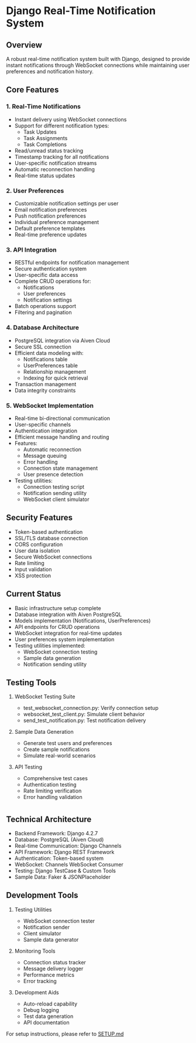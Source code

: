 # Django Real-Time Notification System

## Overview
A robust real-time notification system built with Django, designed to provide instant notifications through WebSocket connections while maintaining user preferences and notification history.

## Core Features

### 1. Real-Time Notifications
- Instant delivery using WebSocket connections
- Support for different notification types:
  * Task Updates
  * Task Assignments
  * Task Completions
- Read/unread status tracking
- Timestamp tracking for all notifications
- User-specific notification streams
- Automatic reconnection handling
- Real-time status updates

### 2. User Preferences
- Customizable notification settings per user
- Email notification preferences
- Push notification preferences
- Individual preference management
- Default preference templates
- Real-time preference updates

### 3. API Integration
- RESTful endpoints for notification management
- Secure authentication system
- User-specific data access
- Complete CRUD operations for:
  - Notifications
  - User preferences
  - Notification settings
- Batch operations support
- Filtering and pagination

### 4. Database Architecture
- PostgreSQL integration via Aiven Cloud
- Secure SSL connection
- Efficient data modeling with:
  - Notifications table
  - UserPreferences table
  - Relationship management
  - Indexing for quick retrieval
- Transaction management
- Data integrity constraints

### 5. WebSocket Implementation
- Real-time bi-directional communication
- User-specific channels
- Authentication integration
- Efficient message handling and routing
- Features:
  * Automatic reconnection
  * Message queuing
  * Error handling
  * Connection state management
  * User presence detection
- Testing utilities:
  * Connection testing script
  * Notification sending utility
  * WebSocket client simulator

## Security Features
- Token-based authentication
- SSL/TLS database connection
- CORS configuration
- User data isolation
- Secure WebSocket connections
- Rate limiting
- Input validation
- XSS protection

## Current Status
- Basic infrastructure setup complete
- Database integration with Aiven PostgreSQL
- Models implementation (Notifications, UserPreferences)
- API endpoints for CRUD operations
- WebSocket integration for real-time updates
- User preferences system implementation
- Testing utilities implemented:
  * WebSocket connection testing
  * Sample data generation
  * Notification sending utility

## Testing Tools
1. WebSocket Testing Suite
   - test_websocket_connection.py: Verify connection setup
   - websocket_test_client.py: Simulate client behavior
   - send_test_notification.py: Test notification delivery

2. Sample Data Generation
   - Generate test users and preferences
   - Create sample notifications
   - Simulate real-world scenarios

3. API Testing
   - Comprehensive test cases
   - Authentication testing
   - Rate limiting verification
   - Error handling validation

#

## Technical Architecture
- Backend Framework: Django 4.2.7
- Database: PostgreSQL (Aiven Cloud)
- Real-time Communication: Django Channels
- API Framework: Django REST Framework
- Authentication: Token-based system
- WebSocket: Channels WebSocket Consumer
- Testing: Django TestCase & Custom Tools
- Sample Data: Faker & JSONPlaceholder

## Development Tools
1. Testing Utilities
   - WebSocket connection tester
   - Notification sender
   - Client simulator
   - Sample data generator

2. Monitoring Tools
   - Connection status tracker
   - Message delivery logger
   - Performance metrics
   - Error tracking

3. Development Aids
   - Auto-reload capability
   - Debug logging
   - Test data generation
   - API documentation

For setup instructions, please refer to [SETUP.md](SETUP.md)
